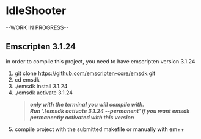 
# IdleShooter

--WORK IN PROGRESS--

## Emscripten 3.1.24  
in order to compile this project, you need to have emscripten version 3.1.24

1. git clone https://github.com/emscripten-core/emsdk.git  
2. cd emsdk  
3. ./emsdk install 3.1.24  
4. ./emsdk activate 3.1.24 
    >***only with the terminal you will compile with.***   
    >***Run '.\emsdk activate 3.1.24 --permanent' if you want emsdk permanently activated with this version***
5. compile project with the submitted makefile or manually with em++
